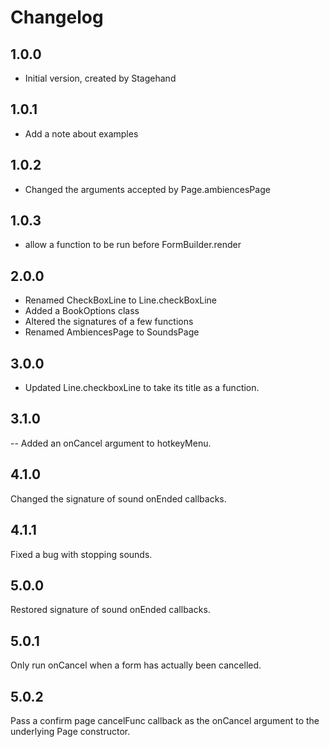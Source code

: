 # Changelog

## 1.0.0

- Initial version, created by Stagehand

## 1.0.1

- Add a note about examples

## 1.0.2

- Changed the arguments accepted by Page.ambiencesPage

## 1.0.3

- allow a function to be run before FormBuilder.render

## 2.0.0

- Renamed CheckBoxLine to Line.checkBoxLine
- Added a BookOptions class
- Altered the signatures of a few functions
- Renamed AmbiencesPage to SoundsPage

## 3.0.0

- Updated Line.checkboxLine to take its title as a function.

## 3.1.0

-- Added an onCancel argument to hotkeyMenu.

## 4.1.0

Changed the signature of sound onEnded callbacks.

## 4.1.1

Fixed a bug with stopping sounds.

## 5.0.0

Restored signature of sound onEnded callbacks.

## 5.0.1

Only run onCancel  when a form has actually been cancelled.

## 5.0.2

Pass a confirm page cancelFunc callback as the onCancel argument to the underlying Page constructor.
